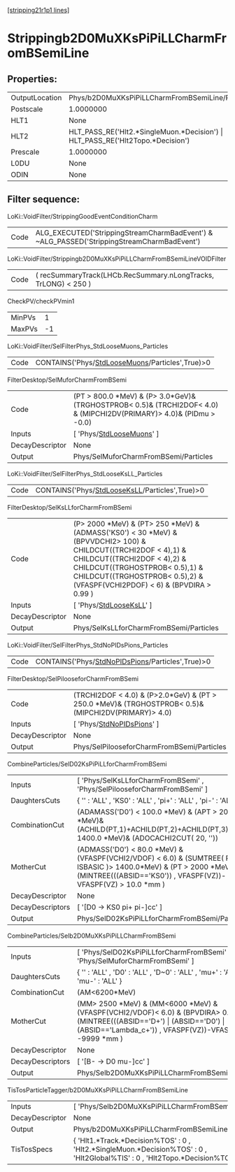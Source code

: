 [[stripping21r1p1 lines]](./stripping21r1p1-index)

# Strippingb2D0MuXKsPiPiLLCharmFromBSemiLine

## Properties:

|                |                                                                                   |
|----------------|-----------------------------------------------------------------------------------|
| OutputLocation | Phys/b2D0MuXKsPiPiLLCharmFromBSemiLine/Particles                                  |
| Postscale      | 1.0000000                                                                         |
| HLT1           | None                                                                              |
| HLT2           | HLT_PASS_RE('Hlt2.\*SingleMuon.\*Decision') \| HLT_PASS_RE('Hlt2Topo.\*Decision') |
| Prescale       | 1.0000000                                                                         |
| L0DU           | None                                                                              |
| ODIN           | None                                                                              |

## Filter sequence:

LoKi::VoidFilter/StrippingGoodEventConditionCharm

|      |                                                                                            |
|------|--------------------------------------------------------------------------------------------|
| Code | ALG_EXECUTED('StrippingStreamCharmBadEvent') & ~ALG_PASSED('StrippingStreamCharmBadEvent') |

LoKi::VoidFilter/Strippingb2D0MuXKsPiPiLLCharmFromBSemiLineVOIDFilter

|      |                                                                 |
|------|-----------------------------------------------------------------|
| Code | ( recSummaryTrack(LHCb.RecSummary.nLongTracks, TrLONG) \< 250 ) |

CheckPV/checkPVmin1

|        |     |
|--------|-----|
| MinPVs | 1   |
| MaxPVs | -1  |

LoKi::VoidFilter/SelFilterPhys_StdLooseMuons_Particles

|      |                                                                                                     |
|------|-----------------------------------------------------------------------------------------------------|
| Code | CONTAINS('Phys/[StdLooseMuons](./stripping21r1p1-commonparticles-stdloosemuons)/Particles',True)\>0 |

FilterDesktop/SelMuforCharmFromBSemi

|                 |                                                                                                                            |
|-----------------|----------------------------------------------------------------------------------------------------------------------------|
| Code            | (PT \> 800.0 \*MeV) & (P\> 3.0\*GeV)& (TRGHOSTPROB\< 0.5)& (TRCHI2DOF\< 4.0) & (MIPCHI2DV(PRIMARY)\> 4.0)& (PIDmu \> -0.0) |
| Inputs          | [ 'Phys/[StdLooseMuons](./stripping21r1p1-commonparticles-stdloosemuons)' ]                                              |
| DecayDescriptor | None                                                                                                                       |
| Output          | Phys/SelMuforCharmFromBSemi/Particles                                                                                      |

LoKi::VoidFilter/SelFilterPhys_StdLooseKsLL_Particles

|      |                                                                                                   |
|------|---------------------------------------------------------------------------------------------------|
| Code | CONTAINS('Phys/[StdLooseKsLL](./stripping21r1p1-commonparticles-stdlooseksll)/Particles',True)\>0 |

FilterDesktop/SelKsLLforCharmFromBSemi

|                 |                                                                                                                                                                                                                                                                         |
|-----------------|-------------------------------------------------------------------------------------------------------------------------------------------------------------------------------------------------------------------------------------------------------------------------|
| Code            | (P\> 2000 \*MeV) & (PT\> 250 \*MeV) & (ADMASS('KS0') \< 30 \*MeV) & (BPVVDCHI2\> 100) & CHILDCUT((TRCHI2DOF \< 4),1) & CHILDCUT((TRCHI2DOF \< 4),2) & CHILDCUT((TRGHOSTPROB\< 0.5),1) & CHILDCUT((TRGHOSTPROB\< 0.5),2) & (VFASPF(VCHI2PDOF) \< 6) & (BPVDIRA \> 0.99 ) |
| Inputs          | [ 'Phys/[StdLooseKsLL](./stripping21r1p1-commonparticles-stdlooseksll)' ]                                                                                                                                                                                             |
| DecayDescriptor | None                                                                                                                                                                                                                                                                    |
| Output          | Phys/SelKsLLforCharmFromBSemi/Particles                                                                                                                                                                                                                                 |

LoKi::VoidFilter/SelFilterPhys_StdNoPIDsPions_Particles

|      |                                                                                                       |
|------|-------------------------------------------------------------------------------------------------------|
| Code | CONTAINS('Phys/[StdNoPIDsPions](./stripping21r1p1-commonparticles-stdnopidspions)/Particles',True)\>0 |

FilterDesktop/SelPilooseforCharmFromBSemi

|                 |                                                                                                           |
|-----------------|-----------------------------------------------------------------------------------------------------------|
| Code            | (TRCHI2DOF \< 4.0) & (P\>2.0\*GeV) & (PT \> 250.0 \*MeV)& (TRGHOSTPROB\< 0.5)& (MIPCHI2DV(PRIMARY)\> 4.0) |
| Inputs          | [ 'Phys/[StdNoPIDsPions](./stripping21r1p1-commonparticles-stdnopidspions)' ]                           |
| DecayDescriptor | None                                                                                                      |
| Output          | Phys/SelPilooseforCharmFromBSemi/Particles                                                                |

CombineParticles/SelD02KsPiPiLLforCharmFromBSemi

|                  |                                                                                                                                                                                             |
|------------------|---------------------------------------------------------------------------------------------------------------------------------------------------------------------------------------------|
| Inputs           | [ 'Phys/SelKsLLforCharmFromBSemi' , 'Phys/SelPilooseforCharmFromBSemi' ]                                                                                                                  |
| DaughtersCuts    | { '' : 'ALL' , 'KS0' : 'ALL' , 'pi+' : 'ALL' , 'pi-' : 'ALL' }                                                                                                                              |
| CombinationCut   | (ADAMASS('D0') \< 100.0 \*MeV) & (APT \> 2000 \*MeV)& (ACHILD(PT,1)+ACHILD(PT,2)+ACHILD(PT,3) \> 1400.0 \*MeV)& (ADOCACHI2CUT( 20, ''))                                                     |
| MotherCut        | (ADMASS('D0') \< 80.0 \*MeV) & (VFASPF(VCHI2/VDOF) \< 6.0) & (SUMTREE( PT, ISBASIC )\> 1400.0\*MeV) & (PT \> 2000 \*MeV)& (MINTREE(((ABSID=='KS0')) , VFASPF(VZ))-VFASPF(VZ) \> 10.0 \*mm ) |
| DecayDescriptor  | None                                                                                                                                                                                        |
| DecayDescriptors | [ '[D0 -\> KS0 pi+ pi-]cc' ]                                                                                                                                                            |
| Output           | Phys/SelD02KsPiPiLLforCharmFromBSemi/Particles                                                                                                                                              |

CombineParticles/Selb2D0MuXKsPiPiLLCharmFromBSemi

|                  |                                                                                                                                                                                                    |
|------------------|----------------------------------------------------------------------------------------------------------------------------------------------------------------------------------------------------|
| Inputs           | [ 'Phys/SelD02KsPiPiLLforCharmFromBSemi' , 'Phys/SelMuforCharmFromBSemi' ]                                                                                                                       |
| DaughtersCuts    | { '' : 'ALL' , 'D0' : 'ALL' , 'D~0' : 'ALL' , 'mu+' : 'ALL' , 'mu-' : 'ALL' }                                                                                                                      |
| CombinationCut   | (AM\<6200\*MeV)                                                                                                                                                                                    |
| MotherCut        | (MM\> 2500 \*MeV) & (MM\<6000 \*MeV) & (VFASPF(VCHI2/VDOF)\< 6.0) & (BPVDIRA\> 0.999) & (MINTREE(((ABSID=='D+') \| (ABSID=='D0') \| (ABSID=='Lambda_c+')) , VFASPF(VZ))-VFASPF(VZ) \> -9999 \*mm ) |
| DecayDescriptor  | None                                                                                                                                                                                               |
| DecayDescriptors | [ '[B- -\> D0 mu-]cc' ]                                                                                                                                                                        |
| Output           | Phys/Selb2D0MuXKsPiPiLLCharmFromBSemi/Particles                                                                                                                                                    |

TisTosParticleTagger/b2D0MuXKsPiPiLLCharmFromBSemiLine

|                 |                                                                                                                                       |
|-----------------|---------------------------------------------------------------------------------------------------------------------------------------|
| Inputs          | [ 'Phys/Selb2D0MuXKsPiPiLLCharmFromBSemi' ]                                                                                         |
| DecayDescriptor | None                                                                                                                                  |
| Output          | Phys/b2D0MuXKsPiPiLLCharmFromBSemiLine/Particles                                                                                      |
| TisTosSpecs     | { 'Hlt1.\*Track.\*Decision%TOS' : 0 , 'Hlt2.\*SingleMuon.\*Decision%TOS' : 0 , 'Hlt2Global%TIS' : 0 , 'Hlt2Topo.\*Decision%TOS' : 0 } |
